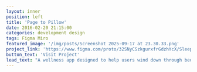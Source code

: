 ```yaml
---
layout: inner
position: left
title: 'Page to Pillow'
date: 2016-02-20 21:15:00
categories: development design
tags: Figma Miro
featured_image: '/img/posts/Screenshot 2025-09-17 at 23.30.33.png'
project_link: 'https://www.figma.com/proto/32SNyCSzkgurxfrGdzhYcX/SleepApp-Wireframe?node-id=1-2&p=f&t=Is3D1Wkpc7zIrSXq-1&scaling=scale-down&content-scaling=fixed&page-id=0%3A1&starting-point-node-id=1%3A2'
button_text: 'Visit Project'
lead_text: "A wellness app designed to help users wind down through bedtime reading and relaxation. Targeted primarily at students and busy individuals, the app blends structure and personalization to promote healthier sleep habits through curated book suggestions, customizable preferences, and a calming user experience."
---
```

